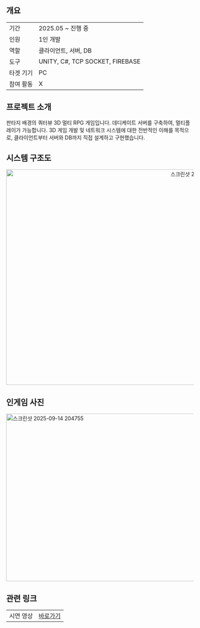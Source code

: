 ## 개요
<table>
  <tr><td>기간</td><td>2025.05 ~ 진행 중</td></tr>
  <tr><td>인원</td><td>1인 개발</td></tr>
  <tr><td>역할</td><td>클라이언트, 서버, DB</td></tr>
  <tr><td>도구</td><td>UNITY, C#, TCP SOCKET, FIREBASE</td></tr>
  <tr><td>타겟 기기</td><td>PC</td></tr>
  <tr><td>참여 활동</td><td>X</td></tr>
</table>

## 프로젝트 소개
판타지 배경의 쿼터뷰 3D 멀티 RPG 게임입니다. 
데디케이트 서버를 구축하여, 멀티플레이가 가능합니다.
3D 게임 개발 및 네트워크 시스템에 대한 전반적인 이해를 목적으로, 클라이언트부터 서버와 DB까지 직접 설계하고 구현했습니다.

## 시스템 구조도
<p align="center">
  <img width="1056" height="579" alt="스크린샷 2025-09-14 204801" src="https://github.com/user-attachments/assets/e6fa9956-b11c-41a7-bb05-9868b27638c4" />
</p>

## 인게임 사진
<img width="513" height="450" alt="스크린샷 2025-09-14 204755" src="https://github.com/user-attachments/assets/49372a5e-1b98-4a70-a28d-34bbe83c4a65" />

## 관련 링크
<table>
  <tr><td>시연 영상</td><td><a href="https://www.youtube.com/watch?v=bL4QaUiaqw4&feature=youtu.be">바로가기</a></td></tr>
</table>
 
